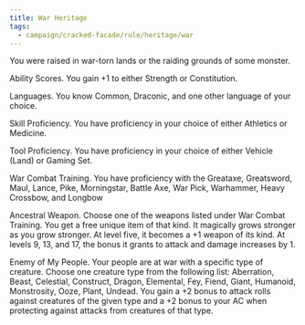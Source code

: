 ```yaml
---
title: War Heritage
tags:
  - campaign/cracked-facade/rule/heritage/war
---
```


You were raised in war-torn lands or the raiding grounds of some monster.

Ability Scores. You gain +1 to either Strength or Constitution.

Languages. You know Common, Draconic, and one other language of your choice.

Skill Proficiency. You have proficiency in your choice of either Athletics or Medicine.

Tool Proficiency. You have proficiency in your choice of either Vehicle (Land) or Gaming Set.

War Combat Training. You have proficiency with the Greataxe, Greatsword, Maul, Lance, Pike, Morningstar, Battle Axe, War Pick, Warhammer, Heavy Crossbow, and Longbow

Ancestral Weapon. Choose one of the weapons listed under War Combat Training. You get a free unique item of that kind. It magically grows stronger as you grow stronger. At level five, it becomes a +1 weapon of its kind. At levels 9, 13, and 17, the bonus it grants to attack and damage increases by 1.

Enemy of My People. Your people are at war with a specific type of creature. Choose one creature type from the following list: Aberration, Beast, Celestial, Construct, Dragon, Elemental, Fey, Fiend, Giant, Humanoid, Monstrosity, Ooze, Plant, Undead. You gain a +2 bonus to attack rolls against creatures of the given type and a +2 bonus to your AC when protecting against attacks from creatures of that type.
